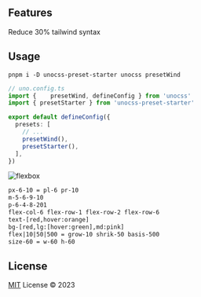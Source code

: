 ## Features
Reduce 30% tailwind syntax
## Usage
```shell
pnpm i -D unocss-preset-starter unocss presetWind
```

```ts
// uno.config.ts
import {	presetWind, defineConfig } from 'unocss'
import { presetStarter } from 'unocss-preset-starter'

export default defineConfig({
  presets: [
    // ...
    presetWind(),
    presetStarter(),
  ],
})
```
![flexbox](https://github.com/jojojojojoj5564656465465/unocss-preset-starter/assets/45184918/f498deac-e3b2-40b0-96f6-a73c37f85553)

```html
px-6-10 = pl-6 pr-10
m-5-6-9-10
p-6-4-8-201
flex-col-6 flex-row-1 flex-row-2 flex-row-6 
text-[red,hover:orange]
bg-[red,lg:[hover:green],md:pink]
flex|10|50|500 = grow-10 shrik-50 basis-500
size-60 = w-60 h-60

```
## License

[MIT](./LICENSE) License © 2023 

